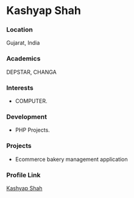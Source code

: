 # Kashyap Shah

### Location

Gujarat, India

### Academics

DEPSTAR, CHANGA

### Interests

- COMPUTER.

### Development

- PHP Projects.

### Projects

- Ecommerce bakery management application 

### Profile Link

[Kashyap Shah](https://github.com/kashyap-shah)
